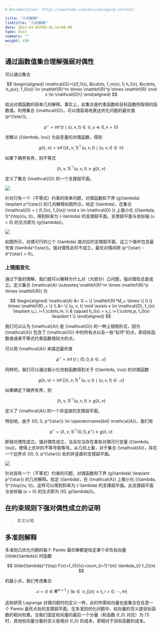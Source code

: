 ```yaml
---
# Documentation: https://wowchemy.com/docs/managing-content/

title: "几何解释"
linktitle: "几何解释"
date: 2022-04-04T09:36:14+08:00
type: docs
summary: ""
weight: 430
---
```


<!--more-->

## 通过函数值集合理解强弱对偶性

可以通过集合

$$
\begin{aligned}
    \mathcal{G}=\{(f_1(x), &\cdots, f_m(x), \\
    h_1(x), &\cdots, h_p(x), f_0(x)) \in \mathbf{R}^m \times \mathbf{R}^p \times \mathbf{R} \mid x \in \mathcal{D}\}
\end{aligned}
$$

给出对偶函数的简单几何解释。事实上，此集合是约束函数和目标函数所取得的函数值。利用集合 \(\mathcal{G}\)，可以很容易地表达优化问题的最优值 \(p^{\star}\)。

$$
p^{\star} = \inf \{ t \mid (u, v, t) \in \mathcal{G}, u \preceq 0, v = 0 \}
$$

求解以 \((\lambda, \nu)\) 为自变量的对偶函数，得到

$$
g(\lambda, \nu) = \inf \{ (\lambda, \nu, 1)^{\top}(u, v, t) \mid (u, v, t) \in \mathcal{G} \}
$$

如果下确界有界，则不等式

$$
(\lambda, \nu, 1)^{\top}(u, v, t) \geqslant g(\lambda, \nu)
$$

定义了集合 \(\mathcal{G}\) 的一个支撑超平面。

![](/learn/convex-optimization/duality/897997886a439447b91c46f904a12846.png)

针对只有一个（不等式）约束的简单问题，对偶函数和下界 \(g(\lambda) \leqslant p^{\star}\) 的几何解释如图所示。给定 \(\lambda\)，在集合 \(\mathcal{G} = \{ (f_1(x), f_0(x)) \mid x \in \mathcal{D} \}\) 上极小化 \((\lambda, 1)^{\top}(u, t)\)，得到斜率为 \(-\lambda\) 的支撑超平面。支撑超平面与坐标轴 \(u = 0\) 的交点即为 \(g(\lambda)\)。

![](/learn/convex-optimization/duality/7204d4d29db53fea908026c9cc979065.png)

如图所示，对偶可行的三个 \(\lambda\) 值对应的支撑超平面，这三个值中包含最优值 \(\lambda^{\star}\)。强对偶性此时不成立，最优对偶间隙 \(p^{\star} - d^{\star} > 0\)。

### 上镜图变化

通过下面的理解，我们就可以解释为什么对（大部分）凸问题，强对偶性总是成立。定义集合 \(\mathcal{A} \subseteq \mathbf{R}^m \times \mathbf{R}^p \times \mathbf{R}\) 为

$$
\begin{aligned}
    \mathcal{A} &= G + \{ \mathbf{R}^M_+ \times \{ 0 \} \times \mathbf{R}_+ \} \\
    &= \{ (u, v, t) \mid \exists x \in \mathcal{D}, f_i(x) \leqslant u_i, i=1,\cdots,m, \\
    & \qquad h_i(x) = v_i, i=1,\cdots,p, f_0(x) \leqslant t \}
\end{aligned}
$$

我们可以认为 \(\mathcal{A}\) 是 \(\mathcal{G}\) 的一种上镜图形式，因为 \(\mathcal{A}\) 包含了 \(\mathcal{G}\) 中的所有点以及一些“较坏”的点，即目标函数值或者不等式约束函数值较大的点。

可以用 \(\mathcal{A}\) 来描述最优值

$$
p^{\star}=\inf \{t \mid (0,0,t) \in \mathcal{A}\}
$$

同样的，我们可以通过极小化仿射函数得到关于 \((\lambda, \nu)\) 的对偶函数

$$
g(\lambda, \nu)=\inf \{(\lambda, \nu, 1)^{\top}(u, v, t) \mid(u, v, t) \in \mathcal{A}\}
$$

如果确定下确界有界，则

$$
(\lambda, \nu, 1)^{\top}(u, v, t) \geqslant g(\lambda, \nu)
$$

定义了 \(\mathcal{A}\) 的一个非竖直的支撑超平面。

特别地，由于 \((0, 0, p^{\star}) \in \operatorname{bd} \mathcal{A}\)，我们有

$$
p^{\star} = (\lambda, \nu, 1)^{\top} (0, 0, p^{\star}) \geqslant g(\lambda, \nu)
$$

即弱对偶性成立。强对偶性成立，当且仅当存在某些对偶可行变量 \((\lambda, \nu)\)，使得上式中的不等号取等号。从几何上看，对于集合 \(\mathcal{A}\)，存在一个边界点 \((0, 0, p^{\star})\) 处的非竖直的支撑超平面。

![](/learn/convex-optimization/duality/165202bc19f9ba9fd8d5b66a32af0a04.png)

针对具有一个（不等式）约束的问题，对偶函数和下界 \(g(\lambda) \leqslant p^{\star}\) 的几何解释。给定 \(\lambda\)，在 \(\mathcal{A}\) 上极小化 \((\lambda, 1)^{\top}(u, t)\)。这样可以得到斜率为 \(-\lambda\) 的支撑超平面。此支撑超平面与坐标轴 \(u = 0\) 的交点即为 \((0, g(\lambda))\)。

## 在约束规则下强对偶性成立的证明

> 本文从略

## 多准则解释

多准则凸优化问题的每个 Pareto 最优解都是给定某个非负权向量 \(\tilde{\lambda}\) 时函数

$$
\tilde{\lambda}^{\top} F(x)=f_{0}(x)+\sum_{i=1}^{m} \lambda_{i} f_{i}(x)
$$

的最小点，我们考虑集合

$$
\mathcal{A}=\left\{ t \in \mathbf{R}^{m+1} \mid \exists x \in \mathcal{D}, f_{i}(x) \leqslant t_{i}, i=0, \cdots, m \right\}
$$

这和研究 Lagrange 对偶问题时的定义一样，此时所需权向量也是集合在任意一个 Pareto 最优点处的支撑超平面。在多准则优化问题中，权向量的含义是目标函数的相对权重。当我们固定权向量的最后一个分量（和函数 \(f_0\) 对应）为 \(1\) 时，其他权向量分量的含义是相对 \(f_0\) 的成本，即相对于目标函数的成本。